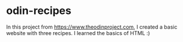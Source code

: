 # odin-recipes
In this project from https://www.theodinproject.com, I created a basic website with three recipes. I learned the basics of HTML :)
